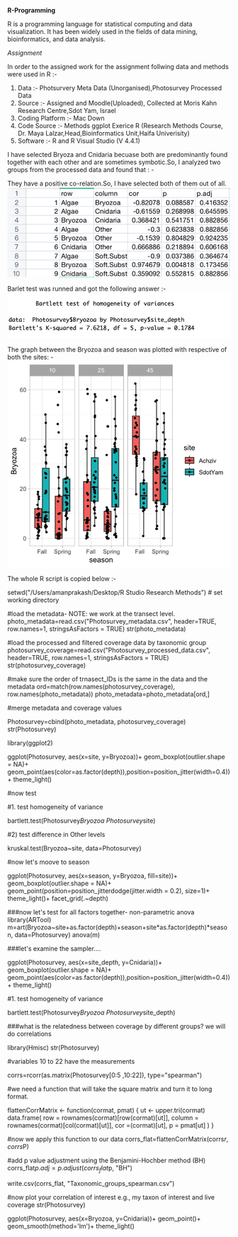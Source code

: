 
**R-Programming**

R is a programming language for statistical computing and data visualization. It has been widely used in the fields of data mining, bioinformatics, and data analysis.

*Assignment* 

In order to the assigned work for the assignment follwing data and methods were used in R :- 

1. Data :- Photsurvery Meta Data (Unorganised),Photosurvey Processed Data
2. Source :- Assigned and Moodle(Uploaded), Collected at Moris Kahn Research Centre,Sdot Yam, Israel
3. Coding Platform :- Mac Down 
4. Code Source :- Methods ggplot Exerice R (Research Methods Course, Dr. Maya Lalzar,Head,Bioinformatics Unit,Haifa Univerisity)
5. Software :- R and R Visual Studio (V 4.4.1)

I have selected Bryoza and Cnidaria becuase both are predominantly found together with each other and are sometimes symbotic.So, I analyzed two groups from the processed data and found that : -

They have a positive co-relation.So, I have selected both of them out of all.
![](https://github.com/prakashaman717/Prakashaman_Notebook/blob/main/images/Co-relation%20between%20Bryptha%20and%20Cnidaris.png)

Barlet test was runned and got the following answer :- 
![](https://github.com/prakashaman717/Prakashaman_Notebook/blob/main/images/Barlett%20Test.png)

The graph between the Bryozoa and season was plotted with respective of both the sites: -
![](https://github.com/prakashaman717/Prakashaman_Notebook/blob/main/images/Bryozo%20and%20Season%20and%20SITE.png)

The whole R script is copied below :- 


  setwd("/Users/amanprakash/Desktop/R Studio Research Methods") # set working directory

  #load the metadata- NOTE: we work at the transect level.
photo_metadata=read.csv("Photosurvey_metadata.csv", header=TRUE, row.names=1, stringsAsFactors = TRUE)
str(photo_metadata)

  #load the processed and filtered coverage data by taxonomic group
photosurvey_coverage=read.csv("Photosurvey_processed_data.csv", header=TRUE, row.names=1, stringsAsFactors = TRUE)
str(photosurvey_coverage)

  #make sure the order of trnasect_IDs is the same in the data and the metadata
ord=match(row.names(photosurvey_coverage), row.names(photo_metadata))
photo_metadata=photo_metadata[ord,]

  #merge metadata and coverage values

  Photosurvey=cbind(photo_metadata, photosurvey_coverage)
  str(Photosurvey)

library(ggplot2)

ggplot(Photosurvey, aes(x=site, y=Bryozoa))+
  geom_boxplot(outlier.shape = NA)+
  geom_point(aes(color=as.factor(depth)),position=position_jitter(width=0.4))+
  theme_light()

#now test

#1. test homogeneity of variance

bartlett.test(Photosurvey$Bryozoa~Photosurvey$site)

#2) test difference in Other levels

kruskal.test(Bryozoa~site, data=Photosurvey)

#now let's moove to season

ggplot(Photosurvey, aes(x=season, y=Bryozoa, fill=site))+
  geom_boxplot(outlier.shape = NA)+
  geom_point(position=position_jitterdodge(jitter.width = 0.2), size=1)+
  theme_light()+
  facet_grid(.~depth)

###now let's test for all factors together- non-parametric anova
library(ARTool)
m=art(Bryozoa~site+as.factor(depth)+season+site*as.factor(depth)*season, data=Photosurvey)
anova(m)


###let's examine the sampler....

ggplot(Photosurvey, aes(x=site_depth, y=Cnidaria))+
  geom_boxplot(outlier.shape = NA)+
  geom_point(aes(color=as.factor(depth)),position=position_jitter(width=0.4))+
  theme_light()


#1. test homogeneity of variance

bartlett.test(Photosurvey$Bryozoa~Photosurvey$site_depth)

###what is the relatedness between coverage by different groups? we will do correlations

library(Hmisc)
str(Photosurvey)

#variables 10 to 22 have the measurements

corrs=rcorr(as.matrix(Photosurvey[0:5 ,10:22]), type="spearman")

#we need a function that will take the square matrix and turn it to long format.

flattenCorrMatrix <- function(cormat, pmat) {
  ut <- upper.tri(cormat)
  data.frame(
    row = rownames(cormat)[row(cormat)[ut]],
    column = rownames(cormat)[col(cormat)[ut]],
    cor  =(cormat)[ut],
    p = pmat[ut]
  )
}

#now we apply this function to our data
corrs_flat=flattenCorrMatrix(corrs$r, corrs$P)

#add p value adjustment using the Benjamini-Hochber method (BH)
corrs_flat$p.adj=p.adjust(corrs_flat$p, "BH")

write.csv(corrs_flat, "Taxonomic_groups_spearman.csv")

#now plot your correlation of interest e.g., my taxon of interest and live coverage
str(Photosurvey)

ggplot(Photosurvey, aes(x=Bryozoa, y=Cnidaria))+
  geom_point()+
  geom_smooth(method='lm')+
  theme_light()

